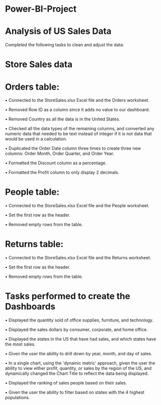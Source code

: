 # Power-BI-Project
# Analysis of US Sales Data
Completed the following tasks to clean and adjust the data:
# Store Sales data
# Orders table:
•	Connected to the StoreSales.xlsx Excel file and the Orders worksheet.

•	Removed Row ID as a column since it adds no value to our dashboard.

•	Removed Country as all the data is in the United States.

•	Checked all the data types of the remaining columns, and converted any numeric data that needed to be text instead of integer if it is not data that would be used in a calculation.

•	Duplicated the Order Date column three times to create three new columns: Order Month, Order Quarter, and Order Year.

•	Formatted the Discount column as a percentage.

•	Formatted the Profit column to only display 2 decimals.
 
# People table:
•	Connected to the StoreSales.xlsx Excel file and the People worksheet.

•	Set the first row as the header.

•	Removed empty rows from the table.

# Returns table:
•	Connected to the StoreSales.xlsx Excel file and the Returns worksheet.

•	Set the first row as the header.

•	Removed empty rows from the table.

# Tasks performed to create the Dashboards

•	Displayed the quantity sold of office supplies, furniture, and technology.

•	Displayed the sales dollars by consumer, corporate, and home office.

•	Displayed the states in the US that have had sales, and which states have the most sales.

•	Given the user the ability to drill down by year, month, and day of sales.

•	In a single chart, using the 'dynamic metric' approach, given the user the ability to view either profit, quantity, or sales by the region of the US, and dynamically changed the Chart Title to reflect the data being displayed.

•	Displayed the ranking of sales people based on their sales.

•	Given the user the ability to filter based on states with the 4 highest populations.


